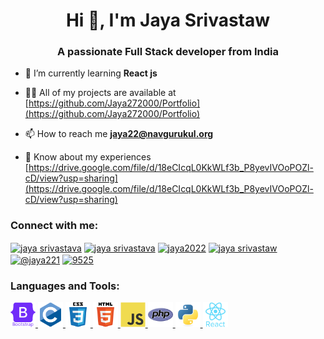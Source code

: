 <h1 align="center">Hi 👋, I'm Jaya Srivastaw</h1>
<h3 align="center">A passionate Full Stack developer from India</h3>

- 🌱 I’m currently learning **React js**

- 👨‍💻 All of my projects are available at [https://github.com/Jaya272000/Portfolio](https://github.com/Jaya272000/Portfolio)

- 📫 How to reach me **jaya22@navgurukul.org**

- 📄 Know about my experiences [https://drive.google.com/file/d/18eCIcqL0KkWLf3b_P8yevIVOoPOZl-cD/view?usp=sharing](https://drive.google.com/file/d/18eCIcqL0KkWLf3b_P8yevIVOoPOZl-cD/view?usp=sharing)

<h3 align="left">Connect with me:</h3>
<p align="left">
<a href="https://linkedin.com/in/jaya srivastava" target="blank"><img align="center" src="https://raw.githubusercontent.com/rahuldkjain/github-profile-readme-generator/master/src/images/icons/Social/linked-in-alt.svg" alt="jaya srivastava" height="30" width="40" /></a>
<a href="https://kaggle.com/jaya srivastava" target="blank"><img align="center" src="https://raw.githubusercontent.com/rahuldkjain/github-profile-readme-generator/master/src/images/icons/Social/kaggle.svg" alt="jaya srivastava" height="30" width="40" /></a>
<a href="https://www.codechef.com/users/jaya2022" target="blank"><img align="center" src="https://cdn.jsdelivr.net/npm/simple-icons@3.1.0/icons/codechef.svg" alt="jaya2022" height="30" width="40" /></a>
<a href="https://www.leetcode.com/jaya srivastaw" target="blank"><img align="center" src="https://raw.githubusercontent.com/rahuldkjain/github-profile-readme-generator/master/src/images/icons/Social/leet-code.svg" alt="jaya srivastaw" height="30" width="40" /></a>
<a href="https://www.hackerearth.com/@jaya221" target="blank"><img align="center" src="https://raw.githubusercontent.com/rahuldkjain/github-profile-readme-generator/master/src/images/icons/Social/hackerearth.svg" alt="@jaya221" height="30" width="40" /></a>
<a href="https://discord.gg/9525" target="blank"><img align="center" src="https://raw.githubusercontent.com/rahuldkjain/github-profile-readme-generator/master/src/images/icons/Social/discord.svg" alt="9525" height="30" width="40" /></a>
</p>

<h3 align="left">Languages and Tools:</h3>
<p align="left"> <a href="https://getbootstrap.com" target="_blank" rel="noreferrer"> <img src="https://raw.githubusercontent.com/devicons/devicon/master/icons/bootstrap/bootstrap-plain-wordmark.svg" alt="bootstrap" width="40" height="40"/> </a> <a href="https://www.cprogramming.com/" target="_blank" rel="noreferrer"> <img src="https://raw.githubusercontent.com/devicons/devicon/master/icons/c/c-original.svg" alt="c" width="40" height="40"/> </a> <a href="https://www.w3schools.com/css/" target="_blank" rel="noreferrer"> <img src="https://raw.githubusercontent.com/devicons/devicon/master/icons/css3/css3-original-wordmark.svg" alt="css3" width="40" height="40"/> </a> <a href="https://www.w3.org/html/" target="_blank" rel="noreferrer"> <img src="https://raw.githubusercontent.com/devicons/devicon/master/icons/html5/html5-original-wordmark.svg" alt="html5" width="40" height="40"/> </a> <a href="https://developer.mozilla.org/en-US/docs/Web/JavaScript" target="_blank" rel="noreferrer"> <img src="https://raw.githubusercontent.com/devicons/devicon/master/icons/javascript/javascript-original.svg" alt="javascript" width="40" height="40"/> </a> <a href="https://www.php.net" target="_blank" rel="noreferrer"> <img src="https://raw.githubusercontent.com/devicons/devicon/master/icons/php/php-original.svg" alt="php" width="40" height="40"/> </a> <a href="https://www.python.org" target="_blank" rel="noreferrer"> <img src="https://raw.githubusercontent.com/devicons/devicon/master/icons/python/python-original.svg" alt="python" width="40" height="40"/> </a> <a href="https://reactjs.org/" target="_blank" rel="noreferrer"> <img src="https://raw.githubusercontent.com/devicons/devicon/master/icons/react/react-original-wordmark.svg" alt="react" width="40" height="40"/> </a> </p>
